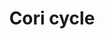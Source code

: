 ---
annotations:
- id: PW:0000033
  parent: classic metabolic pathway
  type: Pathway Ontology
  value: energy metabolic pathway
authors:
- Ersaxton
- AlexanderPico
- MaintBot
- Khanspers
- Mkutmon
- MartijnVanIersel
- Egonw
- Zari
- DeSl
- Eweitz
citedin:
- link: PMC9114474
  title: Low Cancer Incidence in Naked Mole-Rats May Be Related to Their Inability
    to Express the Warburg Effect (2022)
- link: PMC8751594
  title: DNA methylation of ARHGAP30 is negatively associated with ARHGAP30 expression
    in lung adenocarcinoma, which reduces tumor immunity and is detrimental to patient
    survival (2021)
- link: PMC9621138
  title: CD200 ectodomain shedding into the tumor microenvironment leads to NK cell
    dysfunction and apoptosis (2022)
communities: []
description: 'The Cori cycle is also known as the Lactic acid cycle, and refers to
  the metabolic process in which lactate produced by anaerobic glycolysis in the muscles
  is transported to the liver where it is converted to glucose, which then returns
  to the muscles and is metabolized back to lactate. It was discovered by Carl Ferdinand
  Cori and Gerty Cori.  Muscular activity requires ATP, which is provided by the breakdown
  of glycogen in the skeletal muscles.  During glycogenolysis, the breakdown of glycogen
  produces glucose in the form of glucose-1-phosphate (G-1-P), which is then converted
  to G-6-P by phosphoglucomutase.  G-6-P is fed into glycolysis, a process that provides
  ATP to the muscle cells as an energy source. It can also go into the pentose phosphate
  pathway if G-6-P concentration is high.  During muscular activity, ATP stores need
  to be constantly replenished. When the oxygen supply is sufficient, this energy
  comes from feeding pyruvate (from glycolysis), to the Krebs cycle.   When the oxygen
  supply is insufficient, for example during intense muscular activity, energy must
  be released through anaerobic metabolism.  During lactic acid fermentation, lactate
  dehydrogenase converts pyruvate to lactate. Fermentation regenerates NAD+, maintaining
  the NAD+ concentration so that additional glycolysis reactions can occur. The fermentation
  step oxidizes the NADH produced by glycolysis back to NAD+, transferring two electrons
  from NADH to reduce pyruvate into lactate. Lactacte produced by anaerobic fermentation
  does not accumulate inside the muscle cells, instead it is taken up by the liver,
  which initiates the other half of the Cori cycle. In the liver, gluconeogenesis
  reverses both glycolysis and fermentation by converting lactate first into pyruvate,
  and finally back to glucose. The glucose is supplied to the muscles through the
  bloodstream and is ready to be fed into further glycolysis reactions. If muscle
  activity has stopped, the glucose is used to replenish the supplies of glycogen
  through glycogenesis.  The glycolysis part of the cycle produces 2 ATP molecules
  at a cost of 6 ATP molecules consumed in the gluconeogenesis part. Each iteration
  of the cycle must be maintained by a net consumption of 4 ATP molecules. Therefor,
  the cycle cannot be sustained indefinitely. The Cori cycle shifts the metabolic
  burden from the muscles to the liver.  Source: Adapted from [Wikipedia](https://en.wikipedia.org/wiki/Cori_cycle).  Proteins
  on this pathway have targeted assays available via the [CPTAC Assay Portal](https://assays.cancer.gov/available_assays?wp_id=WP1946).'
last-edited: 2025-07-09
ndex: 67b302d9-8b63-11eb-9e72-0ac135e8bacf
organisms:
- Homo sapiens
redirect_from:
- /index.php/Pathway:WP1946
- /instance/WP1946
- /instance/WP1946_r139861
revision: r139861
schema-jsonld:
- '@context': https://schema.org/
  '@id': https://wikipathways.github.io/pathways/WP1946.html
  '@type': Dataset
  creator:
    '@type': Organization
    name: WikiPathways
  description: 'The Cori cycle is also known as the Lactic acid cycle, and refers
    to the metabolic process in which lactate produced by anaerobic glycolysis in
    the muscles is transported to the liver where it is converted to glucose, which
    then returns to the muscles and is metabolized back to lactate. It was discovered
    by Carl Ferdinand Cori and Gerty Cori.  Muscular activity requires ATP, which
    is provided by the breakdown of glycogen in the skeletal muscles.  During glycogenolysis,
    the breakdown of glycogen produces glucose in the form of glucose-1-phosphate
    (G-1-P), which is then converted to G-6-P by phosphoglucomutase.  G-6-P is fed
    into glycolysis, a process that provides ATP to the muscle cells as an energy
    source. It can also go into the pentose phosphate pathway if G-6-P concentration
    is high.  During muscular activity, ATP stores need to be constantly replenished.
    When the oxygen supply is sufficient, this energy comes from feeding pyruvate
    (from glycolysis), to the Krebs cycle.   When the oxygen supply is insufficient,
    for example during intense muscular activity, energy must be released through
    anaerobic metabolism.  During lactic acid fermentation, lactate dehydrogenase
    converts pyruvate to lactate. Fermentation regenerates NAD+, maintaining the NAD+
    concentration so that additional glycolysis reactions can occur. The fermentation
    step oxidizes the NADH produced by glycolysis back to NAD+, transferring two electrons
    from NADH to reduce pyruvate into lactate. Lactacte produced by anaerobic fermentation
    does not accumulate inside the muscle cells, instead it is taken up by the liver,
    which initiates the other half of the Cori cycle. In the liver, gluconeogenesis
    reverses both glycolysis and fermentation by converting lactate first into pyruvate,
    and finally back to glucose. The glucose is supplied to the muscles through the
    bloodstream and is ready to be fed into further glycolysis reactions. If muscle
    activity has stopped, the glucose is used to replenish the supplies of glycogen
    through glycogenesis.  The glycolysis part of the cycle produces 2 ATP molecules
    at a cost of 6 ATP molecules consumed in the gluconeogenesis part. Each iteration
    of the cycle must be maintained by a net consumption of 4 ATP molecules. Therefor,
    the cycle cannot be sustained indefinitely. The Cori cycle shifts the metabolic
    burden from the muscles to the liver.  Source: Adapted from [Wikipedia](https://en.wikipedia.org/wiki/Cori_cycle).  Proteins
    on this pathway have targeted assays available via the [CPTAC Assay Portal](https://assays.cancer.gov/available_assays?wp_id=WP1946).'
  keywords:
  - 1,3-biphosphoglycerate
  - 2-phosphoglycerate(3-)
  - 3-Phosphoglycerate
  - '6-Phosphogluconolactone '
  - 6P Gluconate DH
  - 6P gluconate
  - ADP
  - ALDOA
  - ATP
  - Alanine
  - D-Fructose-6-phosphate
  - DHAP
  - Enolase
  - Epimerase
  - Fructose 1,6-bisphosphate
  - Fructose 6P
  - G3P
  - G6P
  - G6PD
  - GAPDH
  - GPI
  - GPT
  - Gluconolactonase
  - Glucose
  - Glycogen
  - Hexokinase
  - H₂O
  - Insulin
  - Isomerase
  - LDHA
  - Lactate
  - NAD+
  - NADH
  - PFKP
  - PGAM1
  - PGK1
  - PGK2
  - Phosphoenol Pyruvate
  - Pyruvate
  - Pyruvate Kinase
  - Ribose
  - SLC2A1
  - SLC2A2
  - SLC2A4
  - Sedoheptulose
  - TALDO1
  - TPI1
  - Transketolase
  - Xylulose
  - erythroses
  - ribulose
  license: CC0
  name: Cori cycle
seo: CreativeWork
title: Cori cycle
wpid: WP1946
---